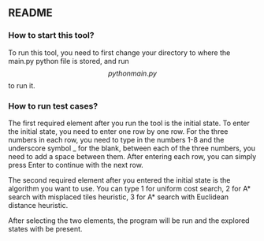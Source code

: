 ## README

### How to start this tool?

To run this tool, you need to first change your directory to where the main.py python file is stored, and run $$python main.py$$ to run it. 

### How to run test cases?

The first required element after you run the tool is the initial state. To enter the initial state, you need to enter one row by one row. For the three numbers in each row, you need to type in the numbers 1-8 and the underscore symbol _ for the blank, between each of the three numbers, you need to add a space between them. After entering each row, you can simply press Enter to continue with the next row.

The second required element after you entered the initial state is the algorithm you want to use. You can type 1 for uniform cost search, 2 for A* search with misplaced tiles heuristic, 3 for A* search with Euclidean distance heuristic.

After selecting the two elements, the program will be run and the explored states with be present.

